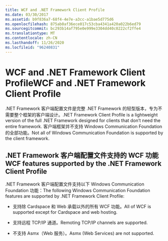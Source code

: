 ```yaml
---
title: WCF and .NET Framework Client Profile
ms.date: 03/30/2017
ms.assetid: b9f836a7-68f4-4e7e-a3cc-a1bae5d775d6
ms.openlocfilehash: 875ab0af36ece017c53cba4341a420a022b6ed79
ms.sourcegitcommit: bc293b14af795e0e999e3304dd40c0222cf2ffe4
ms.translationtype: MT
ms.contentlocale: zh-CN
ms.lasthandoff: 11/26/2020
ms.locfileid: "96240831"
---
```

# <a name="wcf-and-net-framework-client-profile"></a><span data-ttu-id="b40e8-102">WCF and .NET Framework Client Profile</span><span class="sxs-lookup"><span data-stu-id="b40e8-102">WCF and .NET Framework Client Profile</span></span>

<span data-ttu-id="b40e8-103">.NET Framework 客户端配置文件是完整 .NET Framework 的轻型版本，专为不需要整个框架的客户端设计。</span><span class="sxs-lookup"><span data-stu-id="b40e8-103">.NET Framework Client Profile is a lightweight version of the full .NET Framework designed for clients that don’t need the entire framework.</span></span> <span data-ttu-id="b40e8-104">客户端框架并不支持 Windows Communication Foundation 的全部功能。</span><span class="sxs-lookup"><span data-stu-id="b40e8-104">Not all of Windows Communication Foundation is supported by the client framework.</span></span>  
  
## <a name="wcf-features-supported-by-the-net-framework-client-profile"></a><span data-ttu-id="b40e8-105">.NET Framework 客户端配置文件支持的 WCF 功能</span><span class="sxs-lookup"><span data-stu-id="b40e8-105">WCF features supported by the .NET Framework Client Profile</span></span>  

 <span data-ttu-id="b40e8-106">.NET Framework 客户端配置文件支持以下 Windows Communication Foundation 功能：</span><span class="sxs-lookup"><span data-stu-id="b40e8-106">The following Windows Communication Foundation features are supported by .NET Framework Client Profile:</span></span>  
  
- <span data-ttu-id="b40e8-107">支持除 Cardspace 和 Web 承载以外的所有 WCF 功能。</span><span class="sxs-lookup"><span data-stu-id="b40e8-107">All of WCF is supported except for Cardspace and web hosting.</span></span>  
  
- <span data-ttu-id="b40e8-108">支持远程 TCP/IP 通道。</span><span class="sxs-lookup"><span data-stu-id="b40e8-108">Remoting TCP/IP channels are supported.</span></span>  
  
- <span data-ttu-id="b40e8-109">不支持 Asmx（Web 服务）。</span><span class="sxs-lookup"><span data-stu-id="b40e8-109">Asmx (Web Services) are not supported.</span></span>
